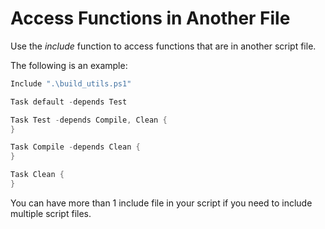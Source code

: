 ---
---

# Access Functions in Another File

Use the *include* function to access functions that are in another script file.

The following is an example:

```powershell
Include ".\build_utils.ps1"

Task default -depends Test

Task Test -depends Compile, Clean {
}

Task Compile -depends Clean {
}

Task Clean {
}
```

You can have more than 1 include file in your script if you need to include
multiple script files.
